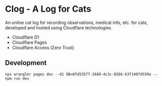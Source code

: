 # Clog - A Log for Cats

An online cat log for recording observations, medical info, etc. for cats, developed and hosted using Cloudflare technologies.

- Cloudflare D1
- Cloudflare Pages
- Cloudflare Access (Zero Trust)

## Development

```shell
npx wrangler pages dev --d1 DB=6fd53577-3689-4c3c-8266-63f1407d559a -- npm run dev
```
